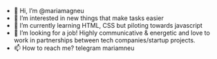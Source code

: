 - 👋 Hi, I’m @mariamagneu
- 👀 I’m interested in new things that make tasks easier
- 🌱 I’m currently learning HTML, CSS but piloting towards javascript
- 💞️ I’m looking for a job! Highly communicative & energetic and love to work in partnerships between tech companies/startup projects.
- 📫 How to reach me? telegram mariamneu
